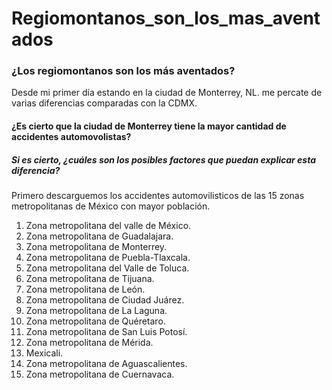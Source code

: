 # Regiomontanos_son_los_mas_aventados

### ¿Los regiomontanos son los más aventados? 

Desde mi primer día estando en la ciudad de Monterrey, NL. me percate de varias diferencias comparadas con la CDMX. 

#### ¿Es cierto que la ciudad de Monterrey tiene la mayor cantidad de accidentes automovolistas?
##### Si es cierto, ¿cuáles son los posibles factores que puedan explicar esta diferencia?


Primero descarguemos los accidentes automovilisticos de las 15 zonas metropolitanas de México con mayor población.
1. Zona metropolitana del valle de México.
2. Zona metropolitana de Guadalajara.
3. Zona metropolitana de Monterrey.
4. Zona metropolitana de Puebla-Tlaxcala.
5. Zona metropolitana del Valle de Toluca.
6. Zona metropolitana de Tijuana.
7. Zona metropolitana de León.
8. Zona metropolitana de Ciudad Juárez.
9. Zona metropolitana de La Laguna.
10. Zona metropolitana de Quéretaro.
11. Zona metropolitana de San Luis Potosí.
12. Zona metropolitana de Mérida.
13. Mexicali.
14. Zona metropolitana de Aguascalientes.
15. Zona metropolitana de Cuernavaca.
